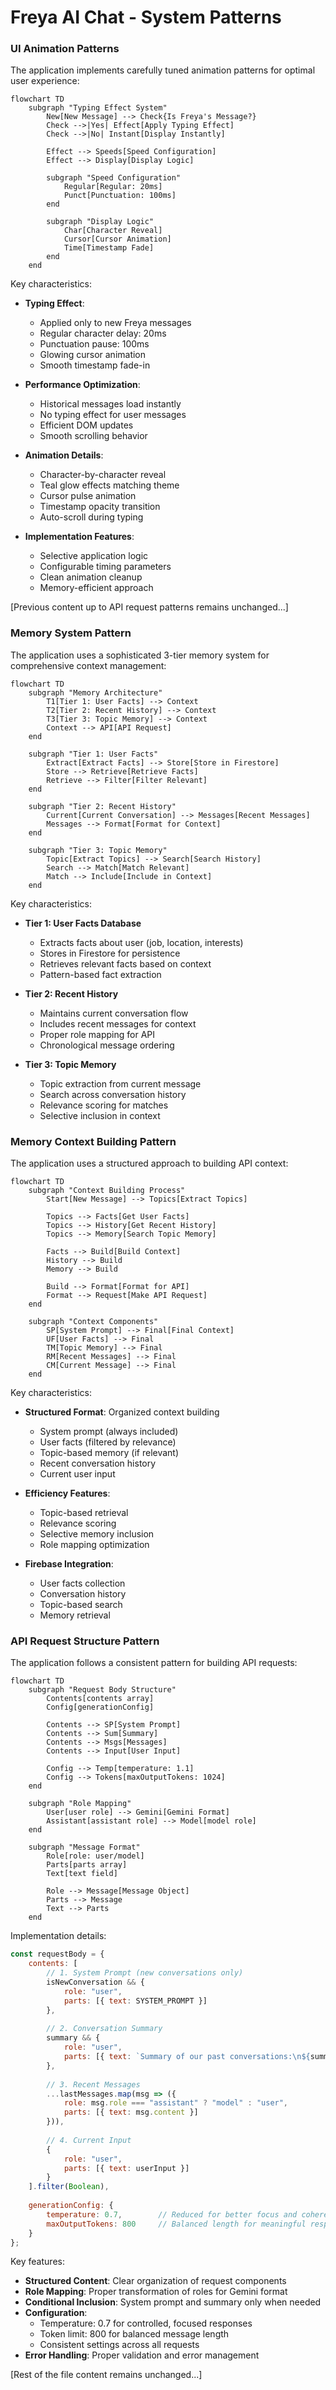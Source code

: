 # Freya AI Chat - System Patterns

### UI Animation Patterns

The application implements carefully tuned animation patterns for optimal user experience:

```mermaid
flowchart TD
    subgraph "Typing Effect System"
        New[New Message] --> Check{Is Freya's Message?}
        Check -->|Yes| Effect[Apply Typing Effect]
        Check -->|No| Instant[Display Instantly]
        
        Effect --> Speeds[Speed Configuration]
        Effect --> Display[Display Logic]
        
        subgraph "Speed Configuration"
            Regular[Regular: 20ms]
            Punct[Punctuation: 100ms]
        end
        
        subgraph "Display Logic"
            Char[Character Reveal]
            Cursor[Cursor Animation]
            Time[Timestamp Fade]
        end
    end
```

Key characteristics:
- **Typing Effect**:
  - Applied only to new Freya messages
  - Regular character delay: 20ms
  - Punctuation pause: 100ms
  - Glowing cursor animation
  - Smooth timestamp fade-in
  
- **Performance Optimization**:
  - Historical messages load instantly
  - No typing effect for user messages
  - Efficient DOM updates
  - Smooth scrolling behavior

- **Animation Details**:
  - Character-by-character reveal
  - Teal glow effects matching theme
  - Cursor pulse animation
  - Timestamp opacity transition
  - Auto-scroll during typing

- **Implementation Features**:
  - Selective application logic
  - Configurable timing parameters
  - Clean animation cleanup
  - Memory-efficient approach

[Previous content up to API request patterns remains unchanged...]

### Memory System Pattern

The application uses a sophisticated 3-tier memory system for comprehensive context management:

```mermaid
flowchart TD
    subgraph "Memory Architecture"
        T1[Tier 1: User Facts] --> Context
        T2[Tier 2: Recent History] --> Context
        T3[Tier 3: Topic Memory] --> Context
        Context --> API[API Request]
    end
    
    subgraph "Tier 1: User Facts"
        Extract[Extract Facts] --> Store[Store in Firestore]
        Store --> Retrieve[Retrieve Facts]
        Retrieve --> Filter[Filter Relevant]
    end
    
    subgraph "Tier 2: Recent History"
        Current[Current Conversation] --> Messages[Recent Messages]
        Messages --> Format[Format for Context]
    end
    
    subgraph "Tier 3: Topic Memory"
        Topic[Extract Topics] --> Search[Search History]
        Search --> Match[Match Relevant]
        Match --> Include[Include in Context]
    end
```

Key characteristics:
- **Tier 1: User Facts Database**
  - Extracts facts about user (job, location, interests)
  - Stores in Firestore for persistence
  - Retrieves relevant facts based on context
  - Pattern-based fact extraction
  
- **Tier 2: Recent History**
  - Maintains current conversation flow
  - Includes recent messages for context
  - Proper role mapping for API
  - Chronological message ordering
  
- **Tier 3: Topic Memory**
  - Topic extraction from current message
  - Search across conversation history
  - Relevance scoring for matches
  - Selective inclusion in context

### Memory Context Building Pattern

The application uses a structured approach to building API context:

```mermaid
flowchart TD
    subgraph "Context Building Process"
        Start[New Message] --> Topics[Extract Topics]
        
        Topics --> Facts[Get User Facts]
        Topics --> History[Get Recent History]
        Topics --> Memory[Search Topic Memory]
        
        Facts --> Build[Build Context]
        History --> Build
        Memory --> Build
        
        Build --> Format[Format for API]
        Format --> Request[Make API Request]
    end
    
    subgraph "Context Components"
        SP[System Prompt] --> Final[Final Context]
        UF[User Facts] --> Final
        TM[Topic Memory] --> Final
        RM[Recent Messages] --> Final
        CM[Current Message] --> Final
    end
```

Key characteristics:
- **Structured Format**: Organized context building
  - System prompt (always included)
  - User facts (filtered by relevance)
  - Topic-based memory (if relevant)
  - Recent conversation history
  - Current user input
  
- **Efficiency Features**:
  - Topic-based retrieval
  - Relevance scoring
  - Selective memory inclusion
  - Role mapping optimization

- **Firebase Integration**:
  - User facts collection
  - Conversation history
  - Topic-based search
  - Memory retrieval

### API Request Structure Pattern

The application follows a consistent pattern for building API requests:

```mermaid
flowchart TD
    subgraph "Request Body Structure"
        Contents[contents array]
        Config[generationConfig]
        
        Contents --> SP[System Prompt]
        Contents --> Sum[Summary]
        Contents --> Msgs[Messages]
        Contents --> Input[User Input]
        
        Config --> Temp[temperature: 1.1]
        Config --> Tokens[maxOutputTokens: 1024]
    end
    
    subgraph "Role Mapping"
        User[user role] --> Gemini[Gemini Format]
        Assistant[assistant role] --> Model[model role]
    end
    
    subgraph "Message Format"
        Role[role: user/model]
        Parts[parts array]
        Text[text field]
        
        Role --> Message[Message Object]
        Parts --> Message
        Text --> Parts
    end
```

Implementation details:
```javascript
const requestBody = {
    contents: [
        // 1. System Prompt (new conversations only)
        isNewConversation && {
            role: "user",
            parts: [{ text: SYSTEM_PROMPT }]
        },
        
        // 2. Conversation Summary
        summary && {
            role: "user",
            parts: [{ text: `Summary of our past conversations:\n${summary}` }]
        },
        
        // 3. Recent Messages
        ...lastMessages.map(msg => ({
            role: msg.role === "assistant" ? "model" : "user",
            parts: [{ text: msg.content }]
        })),
        
        // 4. Current Input
        {
            role: "user",
            parts: [{ text: userInput }]
        }
    ].filter(Boolean),
    
    generationConfig: {
        temperature: 0.7,        // Reduced for better focus and coherence
        maxOutputTokens: 800     // Balanced length for meaningful responses
    }
};
```

Key features:
- **Structured Content**: Clear organization of request components
- **Role Mapping**: Proper transformation of roles for Gemini format
- **Conditional Inclusion**: System prompt and summary only when needed
- **Configuration**: 
  - Temperature: 0.7 for controlled, focused responses
  - Token limit: 800 for balanced message length
  - Consistent settings across all requests
- **Error Handling**: Proper validation and error management

[Rest of the file content remains unchanged...]
